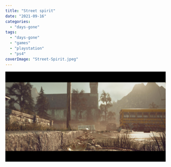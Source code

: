 ```yaml
---
title: "Street spirit"
date: "2021-09-16"
categories: 
  - "days-gone"
tags: 
  - "days-gone"
  - "games"
  - "playstation"
  - "ps4"
coverImage: "Street-Spirit.jpeg"
---
```


[![](images/Street-Spirit.jpeg)](https://davidpeach.co.uk/wp-content/uploads/2023/01/Street-Spirit.jpeg)
